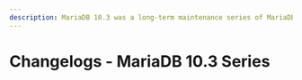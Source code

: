 ```yaml
---
description: MariaDB 10.3 was a long-term maintenance series of MariaDB maintained until May 2023
---
```


# Changelogs - MariaDB 10.3 Series

